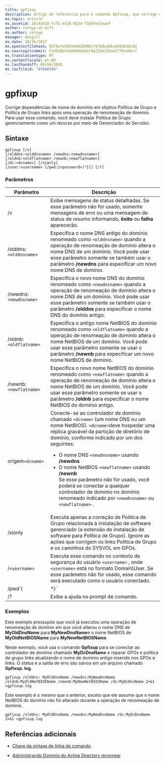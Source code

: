 ```yaml
---
title: gpfixup
description: Artigo de referência para o comando Gpfixup, que corrige dependências de nome de domínio em objetos Política de Grupo e Política de Grupo links após uma operação de renomeação de domínio.
ms.topic: article
ms.assetid: 2b145410-fc75-4526-932d-f16b7ee3aaef
author: coreyp-at-msft
ms.author: coreyp
manager: dongill
ms.date: 10/16/2017
ms.openlocfilehash: 9379efe545544028980cf570de30bc6d3d816c81
ms.sourcegitcommit: 53d526bfeddb89d28af44210a23ba417f6ce0ecf
ms.translationtype: MT
ms.contentlocale: pt-BR
ms.lasthandoff: 08/06/2020
ms.locfileid: "87888560"
---
```

# <a name="gpfixup"></a>gpfixup

Corrige dependências de nome de domínio em objetos Política de Grupo e Política de Grupo links após uma operação de renomeação de domínio. Para usar esse comando, você deve instalar Política de Grupo gerenciamento como um recurso por meio de Gerenciador do Servidor.

## <a name="syntax"></a>Sintaxe

```
gpfixup [/v]
[/olddns:<olddnsname> /newdns:<newdnsname>]
[/oldnb:<oldflatname> /newnb:<newflatname>]
[/dc:<dcname>] [/sionly]
[/user:<username> [/pwd:{<password>|*}]] [/?]
```

### <a name="parameters"></a>Parâmetros

| Parâmetro | Descrição |
| --------- |------------ |
| /v | Exibe mensagens de status detalhadas. Se esse parâmetro não for usado, somente mensagens de erro ou uma mensagem de status de resumo informando, **êxito** ou **falha** aparecerão. |
| /olddns:`<olddnsname>` | Especifica o nome DNS antigo do domínio renomeado como `<olddnsname>` quando a operação de renomeação de domínio altera o nome DNS de um domínio. Você pode usar esse parâmetro somente se também usar o parâmetro **/newdns** para especificar um novo nome DNS de domínio. |
| /newdns:`<newdnsname>` | Especifica o novo nome DNS do domínio renomeado como `<newdnsname>` quando a operação de renomeação de domínio altera o nome DNS de um domínio. Você pode usar esse parâmetro somente se também usar o parâmetro **/olddns** para especificar o nome DNS do domínio antigo. |
| /oldnb:`<oldflatname>` | Especifica o antigo nome NetBIOS do domínio renomeado como `<oldflatname>` quando a operação de renomeação de domínio altera o nome NetBIOS de um domínio. Você pode usar esse parâmetro somente se usar o parâmetro **/newnb** para especificar um novo nome NetBIOS de domínio. |
| /newnb:`<newflatname>` | Especifica o novo nome NetBIOS do domínio renomeado como `<newflatname>` quando a operação de renomeação de domínio altera o nome NetBIOS de um domínio. Você pode usar esse parâmetro somente se usar o parâmetro **/oldnb** para especificar o nome NetBIOS do domínio antigo. |
| origem`<dcname>` | Conecte-se ao controlador de domínio chamado `<dcname>` (um nome DNS ou um nome NetBIOS). `<dcname>`deve hospedar uma réplica gravável da partição de diretório de domínio, conforme indicado por um dos seguintes:<ul><li>O nome DNS `<newdnsname>` usando **/newdns**</li><li>O nome NetBIOS `<newflatname>` usando **/newnb**</br>Se esse parâmetro não for usado, você poderá se conectar a qualquer controlador de domínio no domínio renomeado indicado por `<newdnsname>` ou `<newflatname>` .</li></ul> |
| /sionly | Executa apenas a correção de Política de Grupo relacionada à instalação de software gerenciado (a extensão de instalação de software para Política de Grupo). Ignore as ações que corrigem os links Política de Grupo e os caminhos do SYSVOL em GPOs. |
| /`<username>` |Executa esse comando no contexto de segurança do usuário `<username>` , onde `<username>` está no formato Domain\User. Se esse parâmetro não for usado, esse comando será executado como o usuário conectado. |
| /pwd`{<password> | *}` | Especifica a senha do usuário. |
| /? | Exibe a ajuda no prompt de comando. |

### <a name="examples"></a>Exemplos

Este exemplo pressupõe que você já executou uma operação de renomeação de domínio em que você alterou o nome DNS de **MyOldDnsName** para **MyNewDnsName**e o nome NetBIOS de **MyOldNetBIOSName** para **MyNewNetBIOSName**.

Neste exemplo, você usa o comando **Gpfixup** para se conectar ao controlador de domínio chamado **MyDcDnsName** e reparar GPOs e política de grupo links atualizando o nome de domínio antigo inserido nos GPOs e links. O status e a saída de erro são salvos em um arquivo chamado **Gpfixup. log**.

```
gpfixup /olddns: MyOldDnsName /newdns:MyNewDnsName /oldnb:MyOldNetBIOSName /newnb:MyNewNetBIOSName /dc:MyDcDnsName 2>&1 >gpfixup.log
```

Este exemplo é o mesmo que o anterior, exceto que ele assume que o nome NetBIOS do domínio não foi alterado durante a operação de renomeação de domínio.

```
gpfixup /olddns: MyOldDnsName /newdns:MyNewDnsName /dc:MyDcDnsName 2>&1 >gpfixup.log
```

## <a name="additional-references"></a>Referências adicionais

- [Chave da sintaxe de linha de comando](command-line-syntax-key.md)

- [Administrando Domínio do Active Directory renomear](/previous-versions/windows/it-pro/windows-server-2008-r2-and-2008/cc794869(v=ws.10))
